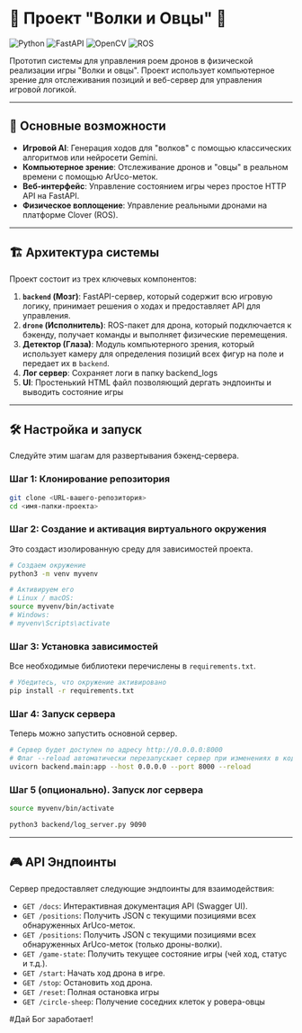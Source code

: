 # 🐺 Проект "Волки и Овцы" 🐑

![Python](https://img.shields.io/badge/python-3.10+-blue.svg)
![FastAPI](https://img.shields.io/badge/FastAPI-0.100+-green.svg)
![OpenCV](https://img.shields.io/badge/OpenCV-4.5+-blue.svg)
![ROS](https://img.shields.io/badge/ROS-Noetic-blueviolet.svg)

Прототип системы для управления роем дронов в физической реализации игры "Волки и овцы". Проект использует компьютерное зрение для отслеживания позиций и веб-сервер для управления игровой логикой.

---

## 🚀 Основные возможности

- **Игровой AI**: Генерация ходов для "волков" с помощью классических алгоритмов или нейросети Gemini.
- **Компьютерное зрение**: Отслеживание дронов и "овцы" в реальном времени с помощью ArUco-меток.
- **Веб-интерфейс**: Управление состоянием игры через простое HTTP API на FastAPI.
- **Физическое воплощение**: Управление реальными дронами на платформе Clover (ROS).

---

## 🏗️ Архитектура системы

Проект состоит из трех ключевых компонентов:

1.  **`backend` (Мозг)**: FastAPI-сервер, который содержит всю игровую логику, принимает решения о ходах и предоставляет API для управления.
2.  **`drone` (Исполнитель)**: ROS-пакет для дрона, который подключается к бэкенду, получает команды и выполняет физические перемещения.
3.  **Детектор (Глаза)**: Модуль компьютерного зрения, который использует камеру для определения позиций всех фигур на поле и передает их в `backend`.
4.  **Лог сервер**: Сохраняет логи в папку backend_logs
4.  **UI**: Простенький HTML файл позволяющий дергать эндпоинты и выводить состояние игры

---

## 🛠️ Настройка и запуск

Следуйте этим шагам для развертывания бэкенд-сервера.

### Шаг 1: Клонирование репозитория

```bash
git clone <URL-вашего-репозитория>
cd <имя-папки-проекта>
```

### Шаг 2: Создание и активация виртуального окружения

Это создаст изолированную среду для зависимостей проекта.

```bash
# Создаем окружение
python3 -m venv myvenv

# Активируем его
# Linux / macOS:
source myvenv/bin/activate
# Windows:
# myvenv\Scripts\activate
```

### Шаг 3: Установка зависимостей

Все необходимые библиотеки перечислены в `requirements.txt`.

```bash
# Убедитесь, что окружение активировано
pip install -r requirements.txt
```

### Шаг 4: Запуск сервера

Теперь можно запустить основной сервер.

```bash
# Сервер будет доступен по адресу http://0.0.0.0:8000
# Флаг --reload автоматически перезапускает сервер при изменениях в коде
uvicorn backend.main:app --host 0.0.0.0 --port 8000 --reload
```

### Шаг 5 (опционально). Запуск лог сервера
```bash
source myvenv/bin/activate

python3 backend/log_server.py 9090
```

---

## 🎮 API Эндпоинты

Сервер предоставляет следующие эндпоинты для взаимодействия:

-   `GET /docs`: Интерактивная документация API (Swagger UI).
-   `GET /positions`: Получить JSON с текущими позициями всех обнаруженных ArUco-меток.
-   `GET /positions`: Получить JSON с текущими позициями всех обнаруженных ArUco-меток (только дроны-волки).
-   `GET /game-state`: Получить текущее состояние игры (чей ход, статус и т.д.).
-   `GET /start`: Начать ход дрона в игре.
-   `GET /stop`: Остановить ход дрона.
-   `GET /reset`: Полная остановка игры
-   `GET /circle-sheep`: Получение соседних клеток у ровера-овцы

#Дай Бог заработает!